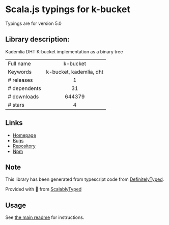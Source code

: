 
# Scala.js typings for k-bucket

Typings are for version 5.0

## Library description:
Kademlia DHT K-bucket implementation as a binary tree

|                    |                 |
| ------------------ | :-------------: |
| Full name          | k-bucket |
| Keywords           | k-bucket, kademlia, dht |
| # releases         | 1 |
| # dependents       | 31 |
| # downloads        | 644379 |
| # stars            | 4 |

## Links
- [Homepage](https://github.com/tristanls/k-bucket#readme)
- [Bugs](https://github.com/tristanls/k-bucket/issues)
- [Repository](https://github.com/tristanls/k-bucket)
- [Npm](https://www.npmjs.com/package/k-bucket)
    


## Note
This library has been generated from typescript code from [DefinitelyTyped](https://definitelytyped.org).

Provided with :purple_heart: from [ScalablyTyped](https://github.com/oyvindberg/ScalablyTyped)

## Usage
See [the main readme](../../readme.md) for instructions.


